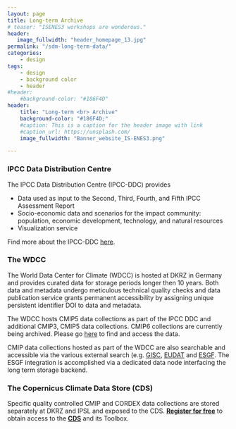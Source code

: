 ```yaml
---
layout: page
title: Long-term Archive
# teaser: "ISENES3 workshops are wonderous."
header:
   image_fullwidth: "header_homepage_13.jpg"
permalink: "/sdm-long-term-data/"
categories:
    - design
tags:
    - design
    - background color
    - header
#header:
    #background-color: "#186F4D"
header:
    title: "Long-term <br> Archive"
    background-color: "#186F4D;"
    #caption: This is a caption for the header image with link
    #caption_url: https://unsplash.com/
    image_fullwidth: "Banner_website_IS-ENES3.png"

---
```


### IPCC Data Distribution Centre

The IPCC Data Distribution Centre (IPCC-DDC) provides
- Data used as input to the Second, Third, Fourth, and Fifth IPCC Assessment Report
- Socio-economic data and scenarios for the impact community: population, economic development, technology, and natural resources
- Visualization service

Find more about the IPCC-DDC [here](https://www.ipcc-data.org/).


### The WDCC

The World Data Center for Climate (WDCC) is hosted at DKRZ in Germany and provides curated data for storage periods longer then 10 years. Both data and metadata undergo meticulous technical quality checks and data publication service grants permanent accessibility by assigning unique persistent identifier DOI to data and metadata.

The WDCC hosts CMIP5 data collections as part of the IPCC DDC and additional CMIP3, CMIP5 data collections. CMIP6 collections are currently being archived. Please go [here](https://www.wdc-climate.de/ui/) to find and access the data.  

CMIP data collections hosted as part of the WDCC are also searchable and accessible via the various external search (e.g. [GISC](https://gisc.dwd.de/wisportal/#), [EUDAT](https://sp.eudat.eu/catalog/) and [ESGF](https://esgf-data.dkrz.de/projects/esgf-dkrz/). The ESGF integration is accomplished via a dedicated data node interfacing the long term storage backend. 


### The Copernicus Climate Data Store (CDS) 

Specific quality controlled CMIP and CORDEX data collections are stored separately at DKRZ and IPSL and exposed to the CDS. 
**[Register for free](https://cds.climate.copernicus.eu/user/register)** to obtain access to the **[CDS](https://cds.climate.copernicus.eu/vision)** and its Toolbox.
